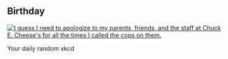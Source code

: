 ## Birthday
[![I guess I need to apologize to my parents, friends, and the staff at Chuck E. Cheese's for all the times I called the cops on them.](https://imgs.xkcd.com/comics/birthday.png)](https://xkcd.com/1581/ "I guess I need to apologize to my parents, friends, and the staff at Chuck E. Cheese's for all the times I called the cops on them.")

Your daily random xkcd
